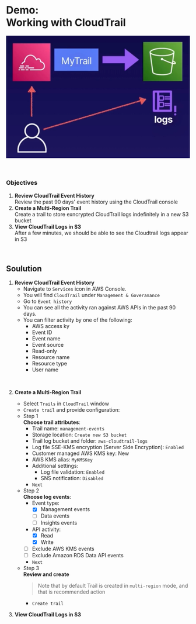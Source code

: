 # Demo:<br>Working with CloudTrail

![](../img/demo/3.6.CloudTrail.png)

<br>

### Objectives
1. **Review CloudTrail Event History**<br>Review the past 90 days' event history using the CloudTrail console
2. **Create a Multi-Region Trail**<br>Create a trail to store exncrypted CloudTrail logs indefinitely in a new S3 bucket
3. **View CloudTrail Logs in S3**<br>After a few minutes, we should be able to see the Cloudtrail logs appear in S3

<br>

## Soulution
1. **Review CloudTrail Event History**
    - Navigate to `Services` icon in AWS Console.
    - You will find `CloudTrail` under `Management & Goveranance`
    - Go to `Event history`
    - You can see all the activity ran against AWS APIs in the past 90 days.
    - You can filter activity by one of the following:
        - AWS access ky
        - Event ID
        - Event name
        - Event source
        - Read-only
        - Resource name
        - Resource type
        - User name

<br>

2. **Create a Multi-Region Trail**
    - Select `Trails` in `CloudTrail` window
    - `Create trail` and provide configuration:
    - Step 1<br>**Choose trail attributes**:
      - Trail name: `management-events`
      - Storage location: `Create new S3 bucket`
      - Trail log bucket and folder: `aws-cloudtrail-logs`
      - Log file SSE-KMS encryption (Server Side Encryption): `Enabled`
      - Customer managed AWS KMS key: New
      - AWS KMS alias: `MyKMSKey`
      - Additional settings:
        - Log file validation: `Enabled`
        - SNS notification: `Disabled`
      - `Next`
    - Step 2<br>**Choose log events**:
      - Event type:
        - [x] Management events
        - [ ] Data events
        - [ ] Insights events
      - API activity:
        - [x] Read
        - [x] Write
      - [ ] Exclude AWS KMS events
      - [ ] Exclude Amazon RDS Data API events
      - `Next`
    - Step 3<br>**Review and create**
        > Note that by default Trail is created in `multi-region` mode, and that is recommended action
      - `Create trail`



3. **View CloudTrail Logs in S3**



